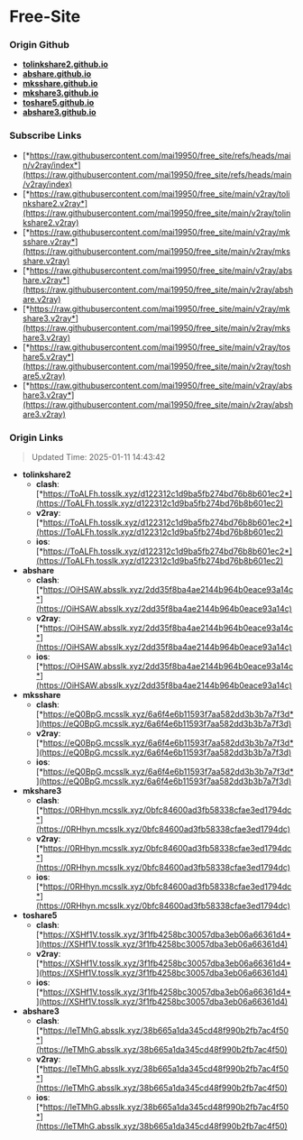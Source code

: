 # Free-Site

### Origin Github

- [**tolinkshare2.github.io**](https://github.com/tolinkshare2/tolinkshare2.github.io)
- [**abshare.github.io**](https://github.com/abshare/abshare.github.io)
- [**mksshare.github.io**](https://github.com/mksshare/mksshare.github.io)
- [**mkshare3.github.io**](https://github.com/mkshare3/mkshare3.github.io)
- [**toshare5.github.io**](https://github.com/toshare5/toshare5.github.io)
- [**abshare3.github.io**](https://github.com/abshare3/abshare3.github.io)

### Subscribe Links

- [*https://raw.githubusercontent.com/mai19950/free_site/refs/heads/main/v2ray/index*](https://raw.githubusercontent.com/mai19950/free_site/refs/heads/main/v2ray/index)
- [*https://raw.githubusercontent.com/mai19950/free_site/main/v2ray/tolinkshare2.v2ray*](https://raw.githubusercontent.com/mai19950/free_site/main/v2ray/tolinkshare2.v2ray)
- [*https://raw.githubusercontent.com/mai19950/free_site/main/v2ray/mksshare.v2ray*](https://raw.githubusercontent.com/mai19950/free_site/main/v2ray/mksshare.v2ray)
- [*https://raw.githubusercontent.com/mai19950/free_site/main/v2ray/abshare.v2ray*](https://raw.githubusercontent.com/mai19950/free_site/main/v2ray/abshare.v2ray)
- [*https://raw.githubusercontent.com/mai19950/free_site/main/v2ray/mkshare3.v2ray*](https://raw.githubusercontent.com/mai19950/free_site/main/v2ray/mkshare3.v2ray)
- [*https://raw.githubusercontent.com/mai19950/free_site/main/v2ray/toshare5.v2ray*](https://raw.githubusercontent.com/mai19950/free_site/main/v2ray/toshare5.v2ray)
- [*https://raw.githubusercontent.com/mai19950/free_site/main/v2ray/abshare3.v2ray*](https://raw.githubusercontent.com/mai19950/free_site/main/v2ray/abshare3.v2ray)

### Origin Links

> Updated Time: 2025-01-11 14:43:42

- **tolinkshare2**
  - **clash**: [*https://ToALFh.tosslk.xyz/d122312c1d9ba5fb274bd76b8b601ec2*](https://ToALFh.tosslk.xyz/d122312c1d9ba5fb274bd76b8b601ec2)
  - **v2ray**: [*https://ToALFh.tosslk.xyz/d122312c1d9ba5fb274bd76b8b601ec2*](https://ToALFh.tosslk.xyz/d122312c1d9ba5fb274bd76b8b601ec2)
  - **ios**: [*https://ToALFh.tosslk.xyz/d122312c1d9ba5fb274bd76b8b601ec2*](https://ToALFh.tosslk.xyz/d122312c1d9ba5fb274bd76b8b601ec2)
- **abshare**
  - **clash**: [*https://OiHSAW.absslk.xyz/2dd35f8ba4ae2144b964b0eace93a14c*](https://OiHSAW.absslk.xyz/2dd35f8ba4ae2144b964b0eace93a14c)
  - **v2ray**: [*https://OiHSAW.absslk.xyz/2dd35f8ba4ae2144b964b0eace93a14c*](https://OiHSAW.absslk.xyz/2dd35f8ba4ae2144b964b0eace93a14c)
  - **ios**: [*https://OiHSAW.absslk.xyz/2dd35f8ba4ae2144b964b0eace93a14c*](https://OiHSAW.absslk.xyz/2dd35f8ba4ae2144b964b0eace93a14c)
- **mksshare**
  - **clash**: [*https://eQ0BpG.mcsslk.xyz/6a6f4e6b11593f7aa582dd3b3b7a7f3d*](https://eQ0BpG.mcsslk.xyz/6a6f4e6b11593f7aa582dd3b3b7a7f3d)
  - **v2ray**: [*https://eQ0BpG.mcsslk.xyz/6a6f4e6b11593f7aa582dd3b3b7a7f3d*](https://eQ0BpG.mcsslk.xyz/6a6f4e6b11593f7aa582dd3b3b7a7f3d)
  - **ios**: [*https://eQ0BpG.mcsslk.xyz/6a6f4e6b11593f7aa582dd3b3b7a7f3d*](https://eQ0BpG.mcsslk.xyz/6a6f4e6b11593f7aa582dd3b3b7a7f3d)
- **mkshare3**
  - **clash**: [*https://0RHhyn.mcsslk.xyz/0bfc84600ad3fb58338cfae3ed1794dc*](https://0RHhyn.mcsslk.xyz/0bfc84600ad3fb58338cfae3ed1794dc)
  - **v2ray**: [*https://0RHhyn.mcsslk.xyz/0bfc84600ad3fb58338cfae3ed1794dc*](https://0RHhyn.mcsslk.xyz/0bfc84600ad3fb58338cfae3ed1794dc)
  - **ios**: [*https://0RHhyn.mcsslk.xyz/0bfc84600ad3fb58338cfae3ed1794dc*](https://0RHhyn.mcsslk.xyz/0bfc84600ad3fb58338cfae3ed1794dc)
- **toshare5**
  - **clash**: [*https://XSHf1V.tosslk.xyz/3f1fb4258bc30057dba3eb06a66361d4*](https://XSHf1V.tosslk.xyz/3f1fb4258bc30057dba3eb06a66361d4)
  - **v2ray**: [*https://XSHf1V.tosslk.xyz/3f1fb4258bc30057dba3eb06a66361d4*](https://XSHf1V.tosslk.xyz/3f1fb4258bc30057dba3eb06a66361d4)
  - **ios**: [*https://XSHf1V.tosslk.xyz/3f1fb4258bc30057dba3eb06a66361d4*](https://XSHf1V.tosslk.xyz/3f1fb4258bc30057dba3eb06a66361d4)
- **abshare3**
  - **clash**: [*https://IeTMhG.absslk.xyz/38b665a1da345cd48f990b2fb7ac4f50*](https://IeTMhG.absslk.xyz/38b665a1da345cd48f990b2fb7ac4f50)
  - **v2ray**: [*https://IeTMhG.absslk.xyz/38b665a1da345cd48f990b2fb7ac4f50*](https://IeTMhG.absslk.xyz/38b665a1da345cd48f990b2fb7ac4f50)
  - **ios**: [*https://IeTMhG.absslk.xyz/38b665a1da345cd48f990b2fb7ac4f50*](https://IeTMhG.absslk.xyz/38b665a1da345cd48f990b2fb7ac4f50)
